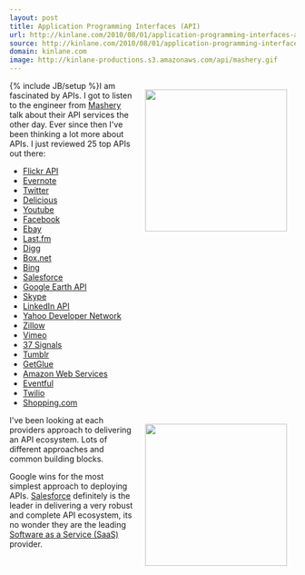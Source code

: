 ```yaml
---
layout: post
title: Application Programming Interfaces (API)
url: http://kinlane.com/2010/08/01/application-programming-interfaces-api/
source: http://kinlane.com/2010/08/01/application-programming-interfaces-api/
domain: kinlane.com
image: http://kinlane-productions.s3.amazonaws.com/api/mashery.gif
---
```

{% include JB/setup %}<a href="http://www.mashery.com/" target="_self"><img class="alignnone" style="padding: 15px;" title="API" src="http://kinlane-productions.s3.amazonaws.com/api/mashery.gif" alt="" width="250" align="right" /></a>I am fascinated by APIs.  I got to listen to the engineer from <a href="http://www.mashery.com/" target="_blank">Mashery</a> talk about their API services the other day.  Ever since then I've been thinking a lot more about APIs.  I just reviewed 25 top APIs out there:
<ul class="mainlist">
	<li><a href="http://www.flickr.com/services/api/" target="_blank">Flickr API</a></li>
	<li><a href="http://www.evernote.com/about/developer/api/" target="_blank">Evernote</a></li>
	<li><a href="http://dev.twitter.com/" target="_blank">Twitter</a></li>
	<li><a href="http://delicious.com/help/api" target="_blank">Delicious</a></li>
	<li><a href="http://code.google.com/apis/youtube/overview.html" target="_blank">Youtube</a></li>
	<li><a href="http://developers.facebook.com/" target="_blank">Facebook</a></li>
	<li><a href="http://developer.ebay.com/" target="_blank">Ebay</a></li>
	<li><a href="http://www.last.fm/api" target="_blank">Last.fm</a></li>
	<li><a href="http://digg.com/api/docs/overview" target="_blank">Digg</a></li>
	<li><a href="http://developers.box.net/" target="_blank">Box.net</a></li>
	<li><a href="http://www.bing.com/developers/" target="_blank">Bing</a></li>
	<li><a href="http://developer.force.com/" target="_blank">Salesforce</a></li>
	<li><a href="http://code.google.com/apis/earth/" target="_blank">Google Earth API</a></li>
	<li><a href="http://developer.skype.com/accessories" target="_blank">Skype</a></li>
	<li><a href="http://developer.linkedin.com/index.jspa" target="_blank">LinkedIn API</a></li>
	<li><a href="http://developer.yahoo.com/answers/" target="_blank">Yahoo Developer Network</a></li>
	<li><a href="http://www.zillow.com/howto/api/APIOverview.htm" target="_blank">Zillow</a></li>
	<li><a href="http://www.vimeo.com/api" target="_blank">Vimeo</a></li>
	<li><a href="http://developer.37signals.com/" target="_blank">37 Signals</a></li>
	<li><a href="http://www.tumblr.com/docs/en/api" target="_blank">Tumblr</a></li>
	<li><a href="http://getglue.com/api" target="_blank">GetGlue</a></li>
	<li><a href="http://aws.amazon.com/" target="_blank">Amazon Web Services</a></li>
	<li><a href="http://api.eventful.com/" target="_blank">Eventful</a></li>
	<li><a href="http://www.twilio.com/how-twilio-works" target="_blank">Twilio</a></li>
	<li><a href="https://partners.shopping.com/APIProgram.html" target="_blank">Shopping.com</a></li>
</ul>
<img class="alignnone" style="padding: 15px;" title="API" src="http://www.developerforce.com/assets/developerforcesite/images/developerforce_logo.png" alt="" width="250" align="right" />I've been looking at each providers approach to delivering an API ecosystem.  Lots of different approaches and common building blocks.<p></p>
Google wins for the most simplest approach to deploying APIs. <a href="http://developer.force.com/" target="_blank">Salesforce</a> definitely is the leader in delivering a very robust and complete API ecosystem, its no wonder they are the leading <a href="http://www.kinlane.com/category/software-as-a-service-saas/" target="_self">Software as a Service (SaaS)</a> provider.